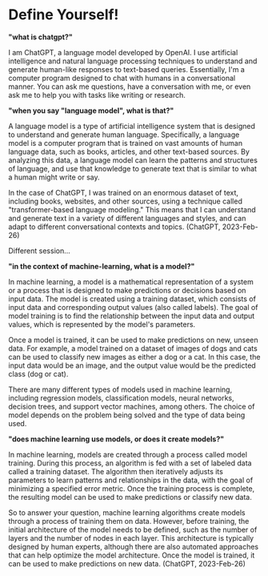 # Define Yourself!

__"what is chatgpt?"__

I am ChatGPT, a language model developed by OpenAI. I use artificial intelligence and natural language processing techniques to understand and generate human-like responses to text-based queries. Essentially, I'm a computer program designed to chat with humans in a conversational manner. You can ask me questions, have a conversation with me, or even ask me to help you with tasks like writing or research.

__"when you say "language model", what is that?"__

A language model is a type of artificial intelligence system that is designed to understand and generate human language. Specifically, a language model is a computer program that is trained on vast amounts of human language data, such as books, articles, and other text-based sources. By analyzing this data, a language model can learn the patterns and structures of language, and use that knowledge to generate text that is similar to what a human might write or say.

In the case of ChatGPT, I was trained on an enormous dataset of text, including books, websites, and other sources, using a technique called "transformer-based language modeling." This means that I can understand and generate text in a variety of different languages and styles, and can adapt to different conversational contexts and topics.  (ChatGPT, 2023-Feb-26)

Different session...

__"in the context of machine-learning, what is a model?"__

In machine learning, a model is a mathematical representation of a system or a process that is designed to make predictions or decisions based on input data. The model is created using a training dataset, which consists of input data and corresponding output values (also called labels). The goal of model training is to find the relationship between the input data and output values, which is represented by the model's parameters.

Once a model is trained, it can be used to make predictions on new, unseen data. For example, a model trained on a dataset of images of dogs and cats can be used to classify new images as either a dog or a cat. In this case, the input data would be an image, and the output value would be the predicted class (dog or cat).

There are many different types of models used in machine learning, including regression models, classification models, neural networks, decision trees, and support vector machines, among others. The choice of model depends on the problem being solved and the type of data being used.

__"does machine learning use models, or does it create models?"__

In machine learning, models are created through a process called model training. During this process, an algorithm is fed with a set of labeled data called a training dataset. The algorithm then iteratively adjusts its parameters to learn patterns and relationships in the data, with the goal of minimizing a specified error metric. Once the training process is complete, the resulting model can be used to make predictions or classify new data.

So to answer your question, machine learning algorithms create models through a process of training them on data. However, before training, the initial architecture of the model needs to be defined, such as the number of layers and the number of nodes in each layer. This architecture is typically designed by human experts, although there are also automated approaches that can help optimize the model architecture. Once the model is trained, it can be used to make predictions on new data. (ChatGPT, 2023-Feb-26)
